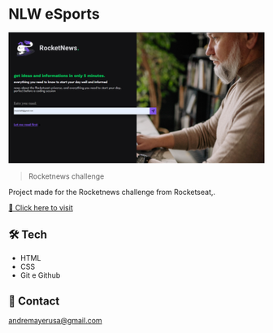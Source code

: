 # NLW eSports 


![preview](preview.png)


> Rocketnews challenge


Project made for the Rocketnews challenge from Rocketseat,.

[🔗 Click here to visit](https://andremayert.github.io/RocketNews/)

## 🛠 Tech

- HTML
- CSS
- Git e Github

## 💛 Contact

andremayerusa@gmail.com